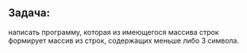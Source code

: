 ## Задача:

написать программу, которая из имеющегося массива строк формирует массив из строк,
содержащих меньше либо 3 символа.

